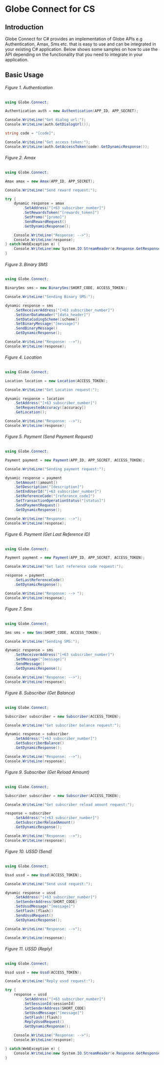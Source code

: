 # Globe Connect for CS

## Introduction
Globe Connect for C# provides an implementation of Globe APIs e.g Authentication, Amax,
Sms etc. that is easy to use and can be integrated in your existing C# application. Below shows
some samples on how to use the API depending on the functionality that you need to integrate in your
application.

## Basic Usage

###### Figure 1. Authentication

```cs
using Globe.Connect;

Authentication auth = new Authentication(APP_ID, APP_SECRET);

Console.WriteLine("Get dialog url:");
Console.WriteLine(auth.GetDialogUrl());

string code = "[code]";

Console.WriteLine("Get access token:");
Console.WriteLine(auth.GetAccessToken(code).GetDynamicResponse());
```

###### Figure 2. Amax

```cs
using Globe.Connect;

Amax amax = new Amax(APP_ID, APP_SECRET);

Console.WriteLine("Send reward request:");

try {
    dynamic response = amax
        .SetAddress("[+63 subscriber_number]")
        .SetRewardsToken("[rewards_token]")
        .SetPromo("[promo]")
        .SendRewardRequest()
        .GetDynamicResponse();

    Console.WriteLine("Response: -->");
    Console.WriteLine(response);
} catch(WebException e) {
    Console.WriteLine(new System.IO.StreamReader(e.Response.GetResponseStream()).ReadToEnd());
}
```

###### Figure 3. Binary SMS

```cs
using Globe.Connect;

BinarySms sms = new BinarySms(SHORT_CODE, ACCESS_TOKEN);

Console.WriteLine("Sending Binary SMS:");

dynamic response = sms
    .SetReceiverAddress("[+63 subscriber_number]")
    .SetUserDataHeader("[data_header]")
    .SetDataCodingScheme([scheme])
    .SetBinaryMessage("[message]")
    .SendBinaryMessage()
    .GetDynamicResponse();

Console.WriteLine("Response: -->");
Console.WriteLine(response);
```

###### Figure 4. Location

```cs
using Globe.Connect;

Location location = new Location(ACCESS_TOKEN);

Console.WriteLine("Get Location request:");

dynamic response = location
    .SetAddress("[+63 subscriber_number]")
    .SetRequestedAccuracy([accuracy])
    .GetLocation();

Console.WriteLine("Response: -->");
Console.WriteLine(response);
```

###### Figure 5. Payment (Send Payment Request)

```cs
using Globe.Connect;

Payment payment = new Payment(APP_ID, APP_SECRET, ACCESS_TOKEN);

Console.WriteLine("Sending payment request:");

dynamic response = payment
    .SetAmount([amount])
    .SetDescription("[description]")
    .SetEndUserId("[+63 subscriber_number]")
    .SetReferenceCode("[reference_code]")
    .SetTransactionOperationStatus("[status]")
    .SendPaymentRequest()
    .GetDynamicResponse();

Console.WriteLine("Response: -->");
Console.WriteLine(response);
```

###### Figure 6. Payment (Get Last Reference ID)

```cs
using Globe.Connect;

Payment payment = new Payment(APP_ID, APP_SECRET, ACCESS_TOKEN);

Console.WriteLine("Get last reference code request:");

response = payment
    .GetLastReferenceCode()
    .GetDynamicResponse();

Console.WriteLine("Response: --> ");
Console.WriteLine(response);
```

###### Figure 7. Sms

```cs
using Globe.Connect;

Sms sms = new Sms(SHORT_CODE, ACCESS_TOKEN);

Console.WriteLine("Sending SMS:");

dynamic response = sms
    .SetReceiverAddress("[+63 subscriber_number]")
    .SetMessage("[message]")
    .SendMessage()
    .GetDynamicResponse();

Console.WriteLine("Response: -->");
Console.WriteLine(response);
```

###### Figure 8. Subscriber (Get Balance)

```cs
using Globe.Connect;

Subscriber subscriber = new Subscriber(ACCESS_TOKEN);

Console.WriteLine("Get subscriber balance request:");

dynamic response = subscriber
    .SetAddress("[+63 subscriber_number]")
    .GetSubscriberBalance()
    .GetDynamicResponse();

Console.WriteLine("Response: -->");
Console.WriteLine(response);
```

###### Figure 9. Subscriber (Get Reload Amount)

```cs
using Globe.Connect;

Subscriber subscriber = new Subscriber(ACCESS_TOKEN);

Console.WriteLine("Get subscriber reload amount request:");

response = subscriber
    .SetAddress("+[+63 subscriber_number]")
    .GetSubscriberReloadAmount()
    .GetDynamicResponse();

Console.WriteLine("Response: -->");
Console.WriteLine(response);
```

###### Figure 10. USSD (Send)

```cs
using Globe.Connect;

Ussd ussd = new Ussd(ACCESS_TOKEN);

Console.WriteLine("Send ussd request:");

dynamic response = ussd
    .SetAddress("[+63 subscriber_number]")
    .SetSenderAddress(SHORT_CODE)
    .SetUssdMessage("[message]")
    .SetFlash([flash])
    .SendUssdRequest()
    .GetDynamicResponse();

Console.WriteLine("Response: -->");

Console.WriteLine(response);
```

###### Figure 11. USSD (Reply)

```cs
using Globe.Connect;

Ussd ussd = new Ussd(ACCESS_TOKEN);

Console.WriteLine("Reply ussd request:");

try {
    response = ussd
        .SetAddress("[+63 subscriber_number]")
        .SetSessionId(sessionId)
        .SetSenderAddress(SHORT_CODE)
        .SetUssdMessage("[message]")
        .SetFlash([flash])
        .ReplyUssdRequest()
        .GetDynamicResponse();

    Console.WriteLine("Response: -->");
    Console.WriteLine(response);

} catch(WebException e) {
    Console.WriteLine(new System.IO.StreamReader(e.Response.GetResponseStream()).ReadToEnd());
}
```
